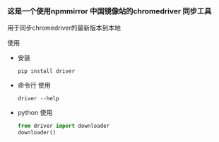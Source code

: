 ### 这是一个使用npmmirror 中国镜像站的chromedriver 同步工具

用于同步chromedriver的最新版本到本地

使用
* 安装

      pip install driver

* 命令行 使用

      driver --help

* python 使用
    ```python
    from driver import downloader
    downloader()
    ```
